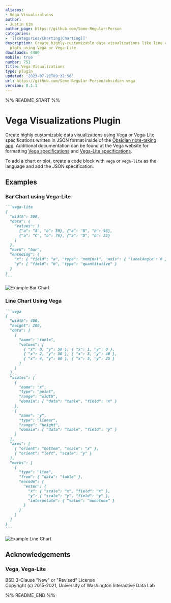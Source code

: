 ```yaml
---
aliases:
- Vega Visualizations
author:
- Justin Kim
author_page: https://github.com/Some-Regular-Person
categories:
- '[[categories/Charting|Charting]]'
description: Create highly-customizable data visualizations like line charts and scatter
  plots using Vega or Vega-Lite.
downloads: 4480
mobile: true
number: 751
title: Vega Visualizations
type: plugin
updated: '2023-07-22T09:32:58'
url: https://github.com/Some-Regular-Person/obsidian-vega
version: 0.1.1
---
```


%% README_START %%

# Vega Visualizations Plugin

Create highly customizable data visualizations using Vega or Vega-Lite specifications written in JSON format inside of the [Obsidian note-taking app](https://obsidian.md). Additional documentation can be found at the Vega website for formatting [Vega specifications](https://vega.github.io/vega/docs/) and [Vega-Lite specifications](https://vega.github.io/vega-lite/docs/). 

To add a chart or plot, create a code block with `vega` or `vega-lite` as the language and add the JSON specification.

## Examples

### Bar Chart using Vega-Lite

~~~markdown
```vega-lite
{
  "width": 300,
  "data": {
    "values": [
      {"a": "A", "b": 39}, {"a": "B", "b": 98},
      {"a": "C", "b": 76}, {"a": "D", "b": 23}
    ]
  },
  "mark": "bar",
  "encoding": {
    "x": { "field": "a", "type": "nominal", "axis": { "labelAngle": 0 } },
    "y": { "field": "b", "type": "quantitative" }
  }
}
```
~~~

![Example Bar Chart](https://raw.githubusercontent.com/Some-Regular-Person/obsidian-vega/HEAD/assets/example1.png)

### Line Chart Using Vega

~~~markdown
```vega
{
  "width": 400,
  "height": 200,
  "data": [
    {
      "name": "table",
      "values": [
        { "x": 0, "y": 50 }, { "x": 1, "y": 0 },
        { "x": 2, "y": 30 }, { "x": 3, "y": 40 },
        { "x": 4, "y": 60 }, { "x": 5, "y": 25 }
      ]
    }
  ],
  "scales": [
    {
      "name": "x",
      "type": "point",
      "range": "width",
      "domain": { "data": "table", "field": "x" }
    },
    {
      "name": "y",
      "type": "linear",
      "range": "height",
      "domain": { "data": "table", "field": "y" }
    }
  ],
  "axes": [
    { "orient": "bottom", "scale": "x" },
    { "orient": "left", "scale": "y" }
  ],
  "marks": [
    {
      "type": "line",
      "from": { "data": "table" },
      "encode": {
        "enter": {
          "x": { "scale": "x", "field": "x" },
          "y": { "scale": "y", "field": "y" },
          "interpolate": { "value": "monotone" }
        }
      }
    }
  ]
}
```
~~~

![Example Line Chart](https://raw.githubusercontent.com/Some-Regular-Person/obsidian-vega/HEAD/assets/example2.png)

## Acknowledgements

### Vega, Vega-Lite

BSD 3-Clause "New" or "Revised" License\
Copyright (c) 2015-2021, University of Washington Interactive Data Lab


%% README_END %%